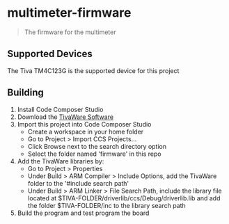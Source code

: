 # multimeter-firmware

> The firmware for the multimeter

## Supported Devices

The Tiva TM4C123G is the supported device for this project

## Building  
1. Install Code Composer Studio
2. Download the [TivaWare Software](https://focus-webapps.ti.com/licreg/docs/swlicexportcontrol.tsp?form_type=2&prod_no=SW-TM4C-2.1.4.178.exe&ref_url=http://software-dl.ti.com/tiva-c/SW-TM4C/latest/&form_id=154910)
3. Import this project into Code Composer Studio
    - Create a workspace in your home folder
    - Go to Project > Import CCS Projects...
    - Click Browse next to the search directory option
    - Select the folder named 'firmware' in this repo
4. Add the TivaWare libraries by:
    - Go to Project > Properties
    - Under Build > ARM Compiler > Include Options, add the TivaWare folder to the '#include search path'
    - Under Build > ARM Linker > File Search Path, include the library file located at $TIVA-FOLDER/driverlib/ccs/Debug/driverlib.lib and add the folder $TIVA-FOLDER/inc to the library search path
5. Build the program and test program the board


